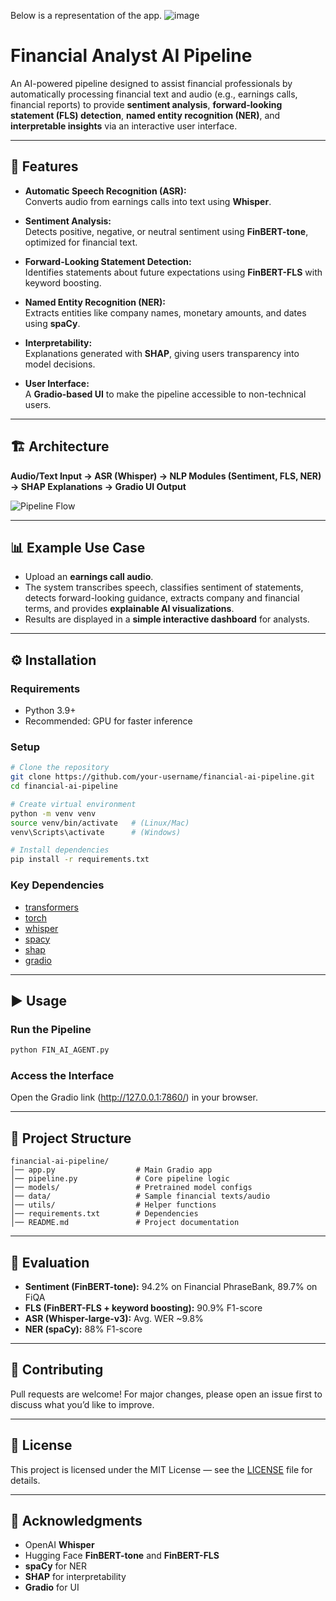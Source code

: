 Below is a representation of the app.
![image](https://github.com/user-attachments/assets/97f64b94-f47b-4151-b352-57cd9540df73)


# Financial Analyst AI Pipeline  

An AI-powered pipeline designed to assist financial professionals by automatically processing financial text and audio (e.g., earnings calls, financial reports) to provide **sentiment analysis**, **forward-looking statement (FLS) detection**, **named entity recognition (NER)**, and **interpretable insights** via an interactive user interface.  

---

## 🚀 Features  
- **Automatic Speech Recognition (ASR):**  
  Converts audio from earnings calls into text using **Whisper**.  

- **Sentiment Analysis:**  
  Detects positive, negative, or neutral sentiment using **FinBERT-tone**, optimized for financial text.  

- **Forward-Looking Statement Detection:**  
  Identifies statements about future expectations using **FinBERT-FLS** with keyword boosting.  

- **Named Entity Recognition (NER):**  
  Extracts entities like company names, monetary amounts, and dates using **spaCy**.  

- **Interpretability:**  
  Explanations generated with **SHAP**, giving users transparency into model decisions.  

- **User Interface:**  
  A **Gradio-based UI** to make the pipeline accessible to non-technical users.  

---

## 🏗️ Architecture  
**Audio/Text Input → ASR (Whisper) → NLP Modules (Sentiment, FLS, NER) → SHAP Explanations → Gradio UI Output**  

![Pipeline Flow](pipeline_flow.png)  

---

## 📊 Example Use Case  
- Upload an **earnings call audio**.  
- The system transcribes speech, classifies sentiment of statements, detects forward-looking guidance, extracts company and financial terms, and provides **explainable AI visualizations**.  
- Results are displayed in a **simple interactive dashboard** for analysts.  

---

## ⚙️ Installation  

### Requirements  
- Python 3.9+  
- Recommended: GPU for faster inference  

### Setup  
```bash
# Clone the repository
git clone https://github.com/your-username/financial-ai-pipeline.git
cd financial-ai-pipeline

# Create virtual environment
python -m venv venv
source venv/bin/activate   # (Linux/Mac)
venv\Scripts\activate      # (Windows)

# Install dependencies
pip install -r requirements.txt
```

### Key Dependencies  
- [transformers](https://huggingface.co/transformers/)  
- [torch](https://pytorch.org/)  
- [whisper](https://github.com/openai/whisper)  
- [spacy](https://spacy.io/)  
- [shap](https://shap.readthedocs.io/en/latest/)  
- [gradio](https://www.gradio.app/)  

---

## ▶️ Usage  

### Run the Pipeline  
```bash
python FIN_AI_AGENT.py
```

### Access the Interface  
Open the Gradio link (http://127.0.0.1:7860/) in your browser.  

---

## 📂 Project Structure  
```
financial-ai-pipeline/
│── app.py                  # Main Gradio app
│── pipeline.py             # Core pipeline logic
│── models/                 # Pretrained model configs
│── data/                   # Sample financial texts/audio
│── utils/                  # Helper functions
│── requirements.txt        # Dependencies
│── README.md               # Project documentation
```

---

## 🧪 Evaluation  
- **Sentiment (FinBERT-tone):** 94.2% on Financial PhraseBank, 89.7% on FiQA  
- **FLS (FinBERT-FLS + keyword boosting):** 90.9% F1-score  
- **ASR (Whisper-large-v3):** Avg. WER ~9.8%  
- **NER (spaCy):** 88% F1-score  

---


## 🤝 Contributing  
Pull requests are welcome! For major changes, please open an issue first to discuss what you’d like to improve.  

---

## 📜 License  
This project is licensed under the MIT License — see the [LICENSE](LICENSE) file for details.  

---

## 🙌 Acknowledgments  
- OpenAI **Whisper**  
- Hugging Face **FinBERT-tone** and **FinBERT-FLS**  
- **spaCy** for NER  
- **SHAP** for interpretability  
- **Gradio** for UI  

